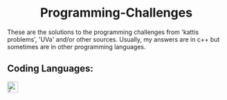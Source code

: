 <div align = 'center'>

# Programming-Challenges

</div>
These are the solutions to the programming challenges from 'kattis problems', 'UVa' and/or other sources. Usually, my answers are in c++ but sometimes are in other programming languages.

## Coding Languages:
<code><img height="25" src="https://dl1.cbsistatic.com/i/2017/05/17/12a7f6d2-4022-4885-8b33-6064eaa95ada/9db1614cd9ea8bab132df7b759bd78e3/imgingest-1077857239632445261.png" alt="C"></code>

